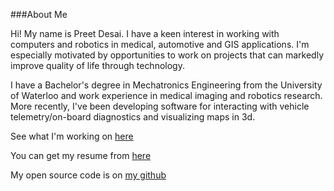###About Me

Hi! My name is Preet Desai. I have a keen interest in working with computers and robotics in medical, automotive and GIS applications. I'm especially motivated by opportunities to work on projects that can markedly improve quality of life through technology.

I have a Bachelor's degree in Mechatronics Engineering from the University of Waterloo and work experience in medical imaging and robotics research. More recently, I've been developing software for interacting with vehicle telemetry/on-board diagnostics and visualizing maps in 3d.

See what I'm working on [here](http://preet.github.io/#!index.md)

You can get my resume from [here](http://preet.github.io/resume_nov_2013.pdf)

My open source code is on [my github](http://github.com/preet)
